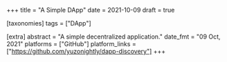 +++
title = "A Simple DApp"
date = 2021-10-09
draft = true

[taxonomies]
tags = ["DApp"]

[extra]
abstract = "A simple decentralized application."
date_fmt = "09 Oct, 2021"
platforms = ["GitHub"]
platform_links = ["https://github.com/yuzonightly/dapp-discovery"]
+++
